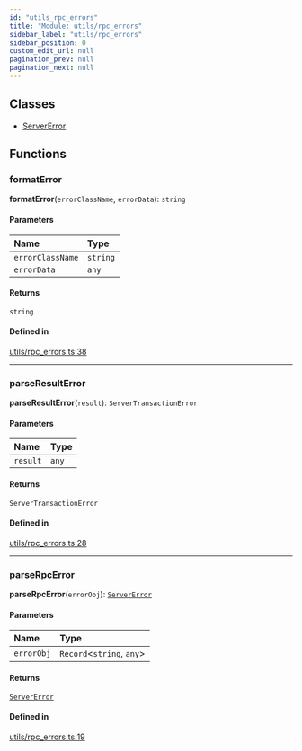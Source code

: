 ```yaml
---
id: "utils_rpc_errors"
title: "Module: utils/rpc_errors"
sidebar_label: "utils/rpc_errors"
sidebar_position: 0
custom_edit_url: null
pagination_prev: null
pagination_next: null
---
```


## Classes

- [ServerError](../classes/utils_rpc_errors.ServerError.md)

## Functions

### formatError

**formatError**(`errorClassName`, `errorData`): `string`

#### Parameters

| Name | Type |
| :------ | :------ |
| `errorClassName` | `string` |
| `errorData` | `any` |

#### Returns

`string`

#### Defined in

[utils/rpc_errors.ts:38](https://github.com/maxhr/near-api-js/blob/a0c9a104/packages/near-api-js/src/utils/rpc_errors.ts#L38)

___

### parseResultError

**parseResultError**(`result`): `ServerTransactionError`

#### Parameters

| Name | Type |
| :------ | :------ |
| `result` | `any` |

#### Returns

`ServerTransactionError`

#### Defined in

[utils/rpc_errors.ts:28](https://github.com/maxhr/near-api-js/blob/a0c9a104/packages/near-api-js/src/utils/rpc_errors.ts#L28)

___

### parseRpcError

**parseRpcError**(`errorObj`): [`ServerError`](../classes/utils_rpc_errors.ServerError.md)

#### Parameters

| Name | Type |
| :------ | :------ |
| `errorObj` | `Record`<`string`, `any`\> |

#### Returns

[`ServerError`](../classes/utils_rpc_errors.ServerError.md)

#### Defined in

[utils/rpc_errors.ts:19](https://github.com/maxhr/near-api-js/blob/a0c9a104/packages/near-api-js/src/utils/rpc_errors.ts#L19)
